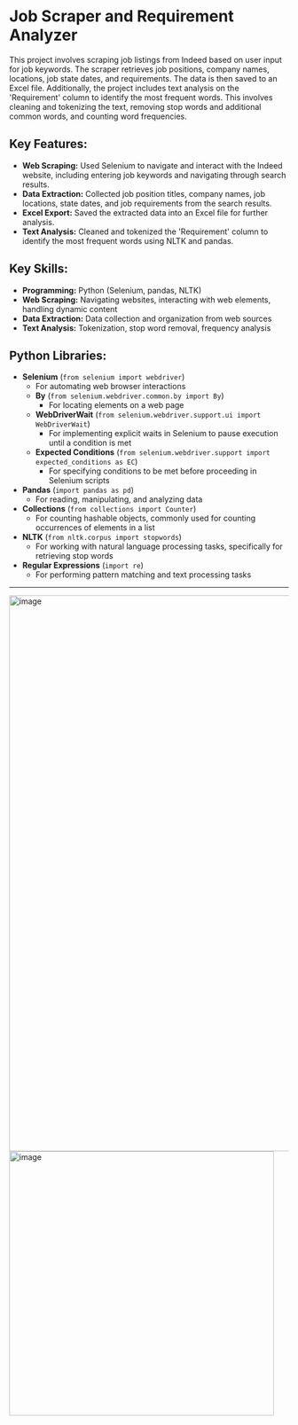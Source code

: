 # Job Scraper and Requirement Analyzer

This project involves scraping job listings from Indeed based on user input for job keywords. The scraper retrieves job positions, company names, locations, job state dates, and requirements. The data is then saved to an Excel file. Additionally, the project includes text analysis on the 'Requirement' column to identify the most frequent words. This involves cleaning and tokenizing the text, removing stop words and additional common words, and counting word frequencies.

## Key Features:
- **Web Scraping:** Used Selenium to navigate and interact with the Indeed website, including entering job keywords and navigating through search results.
- **Data Extraction:** Collected job position titles, company names, job locations, state dates, and job requirements from the search results.
- **Excel Export:** Saved the extracted data into an Excel file for further analysis.
- **Text Analysis:** Cleaned and tokenized the 'Requirement' column to identify the most frequent words using NLTK and pandas.

## Key Skills:
- **Programming:** Python (Selenium, pandas, NLTK)
- **Web Scraping:** Navigating websites, interacting with web elements, handling dynamic content
- **Data Extraction:** Data collection and organization from web sources
- **Text Analysis:** Tokenization, stop word removal, frequency analysis

## Python Libraries:
- **Selenium** (`from selenium import webdriver`)
  - For automating web browser interactions
  - **By** (`from selenium.webdriver.common.by import By`)
    - For locating elements on a web page
  - **WebDriverWait** (`from selenium.webdriver.support.ui import WebDriverWait`)
    - For implementing explicit waits in Selenium to pause execution until a condition is met
  - **Expected Conditions** (`from selenium.webdriver.support import expected_conditions as EC`)
    - For specifying conditions to be met before proceeding in Selenium scripts
- **Pandas** (`import pandas as pd`)
  - For reading, manipulating, and analyzing data
- **Collections** (`from collections import Counter`)
  - For counting hashable objects, commonly used for counting occurrences of elements in a list
- **NLTK** (`from nltk.corpus import stopwords`)
  - For working with natural language processing tasks, specifically for retrieving stop words
- **Regular Expressions** (`import re`)
  - For performing pattern matching and text processing tasks

---------------------------

<img width="1003" alt="image" src="https://github.com/user-attachments/assets/519fd6d5-460c-458a-90e8-740155323c24">
<img width="477" alt="image" src="https://github.com/user-attachments/assets/e0e659a5-0f93-47e3-9587-f87181c0727d">
